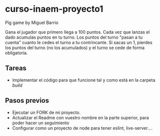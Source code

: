# curso-inaem-proyecto1
Pig game by Miguel Barrio

Gana el jugador que primero llega a 100 puntos.
Cada vez que lanzas el dado acumulas puntos en tu turno.
Los puntos del turno "pasan a tu cuenta" cuanto le cedes el turno a tu contrincante.
Si sacas un 1, pierdes los puntos del turno (no los acumulados) y el turno se cede de forma obligatoria.

## Tareas

- Implementar el código para que funcione tal y como está en la carpeta _build_

## Pasos previos

- Ejecutar un FORK de mi proyecto.
- Actualizar el Readme con vuestro nombre en la parte superior, para poder hacer un seguimiento
- Configurar como un proyecto de node para tener eslint, live-server....
